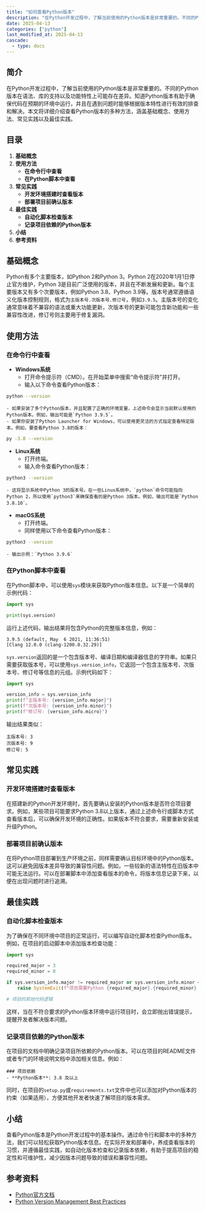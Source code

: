 ```yaml
---
title: "如何查看Python版本"
description: "在Python开发过程中，了解当前使用的Python版本是非常重要的。不同的Python版本在语法、库的支持以及功能特性上可能存在差异。知道Python版本有助于确保代码在预期的环境中运行，并且在遇到问题时能够根据版本特性进行有效的排查和解决。本文将详细介绍查看Python版本的多种方法，涵盖基础概念、使用方法、常见实践以及最佳实践。"
date: 2025-04-13
categories: ["python"]
last_modified_at: 2025-04-13
cascade:
  - type: docs
---
```



## 简介
在Python开发过程中，了解当前使用的Python版本是非常重要的。不同的Python版本在语法、库的支持以及功能特性上可能存在差异。知道Python版本有助于确保代码在预期的环境中运行，并且在遇到问题时能够根据版本特性进行有效的排查和解决。本文将详细介绍查看Python版本的多种方法，涵盖基础概念、使用方法、常见实践以及最佳实践。

<!-- more -->
## 目录
1. **基础概念**
2. **使用方法**
    - **在命令行中查看**
    - **在Python脚本中查看**
3. **常见实践**
    - **开发环境搭建时查看版本**
    - **部署项目前确认版本**
4. **最佳实践**
    - **自动化脚本检查版本**
    - **记录项目依赖的Python版本**
5. **小结**
6. **参考资料**

## 基础概念
Python有多个主要版本，如Python 2和Python 3。Python 2在2020年1月1日停止官方维护，Python 3是目前广泛使用的版本，并且在不断发展和更新。每个主要版本又有多个次要版本，例如Python 3.8、Python 3.9等。版本号通常遵循语义化版本控制规则，格式为`主版本号.次版本号.修订号`，例如`3.9.5`。主版本号的变化通常意味着不兼容的语法或重大功能更新，次版本号的更新可能包含新功能和一些兼容性改进，修订号则主要用于修复漏洞。

## 使用方法

### 在命令行中查看
- **Windows系统**
    - 打开命令提示符（CMD）。在开始菜单中搜索“命令提示符”并打开。
    - 输入以下命令查看Python版本：
```bash
python --version
```
    - 如果安装了多个Python版本，并且配置了正确的环境变量，上述命令会显示当前默认使用的Python版本。例如，输出可能是`Python 3.9.5`。
    - 如果你安装了Python Launcher for Windows，可以使用更灵活的方式指定查看特定版本。例如，要查看Python 3.8的版本：
```bash
py -3.8 --version
```
- **Linux系统**
    - 打开终端。
    - 输入命令查看Python版本：
```bash
python3 --version
```
    - 这将显示系统中Python 3的版本号。在一些Linux系统中，`python`命令可能指向Python 2，所以使用`python3`来确保查看的是Python 3版本。例如，输出可能是`Python 3.8.10`。
- **macOS系统**
    - 打开终端。
    - 同样使用以下命令查看Python版本：
```bash
python3 --version
```
    - 输出示例：`Python 3.9.6`

### 在Python脚本中查看
在Python脚本中，可以使用`sys`模块来获取Python版本信息。以下是一个简单的示例代码：
```python
import sys

print(sys.version)
```
运行上述代码，输出结果将包含Python的完整版本信息，例如：
```
3.9.5 (default, May  6 2021, 11:36:51) 
[Clang 12.0.0 (clang-1200.0.32.29)]
```
`sys.version`返回的是一个包含版本号、编译日期和编译器信息的字符串。如果只需要获取版本号，可以使用`sys.version_info`，它返回一个包含主版本号、次版本号、修订号等信息的元组。示例代码如下：
```python
import sys

version_info = sys.version_info
print(f"主版本号: {version_info.major}")
print(f"次版本号: {version_info.minor}")
print(f"修订号: {version_info.micro}")
```
输出结果类似：
```
主版本号: 3
次版本号: 9
修订号: 5
```

## 常见实践

### 开发环境搭建时查看版本
在搭建新的Python开发环境时，首先要确认安装的Python版本是否符合项目要求。例如，某些项目可能要求Python 3.8以上版本，通过上述命令行或脚本方式查看版本后，可以确保开发环境的正确性。如果版本不符合要求，需要重新安装或升级Python。

### 部署项目前确认版本
在将Python项目部署到生产环境之前，同样需要确认目标环境中的Python版本。这可以避免因版本差异导致的兼容性问题。例如，一些较新的语法特性在旧版本中可能无法运行。可以在部署脚本中添加查看版本的命令，将版本信息记录下来，以便在出现问题时进行追溯。

## 最佳实践

### 自动化脚本检查版本
为了确保在不同环境中项目的正常运行，可以编写自动化脚本检查Python版本。例如，在项目的启动脚本中添加版本检查功能：
```python
import sys

required_major = 3
required_minor = 8

if sys.version_info.major != required_major or sys.version_info.minor < required_minor:
    raise SystemExit(f"项目需要Python {required_major}.{required_minor} 或更高版本")

# 项目的其他代码逻辑
```
这样，当在不符合要求的Python版本环境中运行项目时，会立即抛出错误提示，提醒开发者解决版本问题。

### 记录项目依赖的Python版本
在项目的文档中明确记录项目所依赖的Python版本。可以在项目的README文件或者专门的环境说明文档中添加相关信息。例如：
```
### 项目依赖
- **Python版本**: 3.8 及以上
```
同时，在项目的`setup.py`或`requirements.txt`文件中也可以添加对Python版本的约束（如果适用），方便其他开发者快速了解项目的版本需求。

## 小结
查看Python版本是Python开发过程中的基本操作。通过命令行和脚本中的多种方法，我们可以轻松获取Python版本信息。在实际开发和部署中，养成查看版本的习惯，并遵循最佳实践，如自动化版本检查和记录版本依赖，有助于提高项目的稳定性和可维护性，减少因版本问题导致的错误和兼容性问题。

## 参考资料
- [Python官方文档](https://docs.python.org/3/)
- [Python Version Management Best Practices](https://www.techwithtim.net/tutorials/game-development-with-python/python-version-management/)